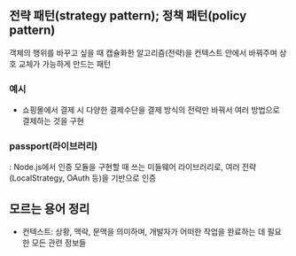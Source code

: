 ## 전략 패턴(strategy pattern); 정책 패턴(policy pattern)
객체의 행위를 바꾸고 싶을 때 캡슐화한 알고리즘(전략)을 컨텍스트 안에서 바꿔주며 상호 교체가 가능하게 만드는 패턴

### 예시
* 쇼핑몰에서 결제 시 다양한 결제수단을 결제 방식의 전략만 바꿔서 여러 방법으로 결제하는 것을 구현

### passport(라이브러리)
: Node.js에서 인증 모듈을 구현할 때 쓰는 미들웨어 라이브러리로, 여러 전략(LocalStrategy, OAuth 등)을 기반으로 인증

## 모르는 용어 정리
* 컨텍스트: 상황, 맥락, 문맥을 의미하며, 개발자가 어떠한 작업을 완료하는 데 필요한 모든 관련 정보들

